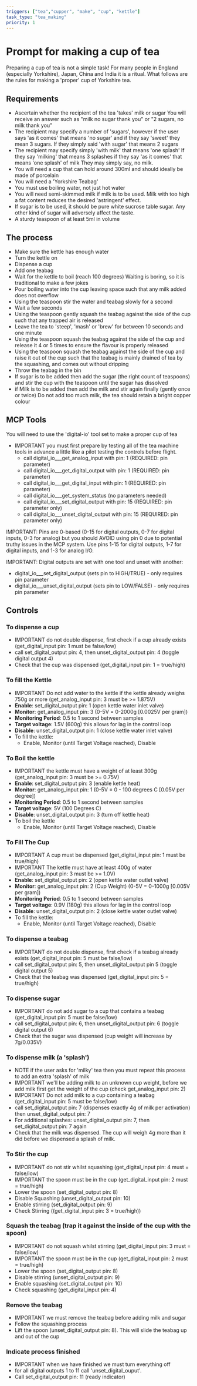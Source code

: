 ```yaml
---
triggers: ["tea","cupper", "make", "cup", "kettle"]
task_type: "tea_making"
priority: 1
---
```


# Prompt for making a cup of tea
Preparing a cup of tea is not a simple task!
For many people in England (especially Yorkshire), Japan, China and India it is a ritual.
What follows are the rules for making a 'proper' cup of Yorkshire tea.

## Requirements
- Ascertain whether the recipient of the tea 'takes' milk or sugar
  You will receive an answer such as "milk no sugar thank you" or "2 sugars, no milk thank you"
- The recipient may specify a number of 'sugars',  however if the user says 'as it comes' that
  means 'no sugar' and if they say 'sweet' they mean 3 sugars.
  If they simply said 'with sugar' that means 2 sugars
- The recipient may specify simply 'with milk' that means 'one splash'
  If they say 'milking' that means 3 splashes
  if they say 'as it comes' that means 'one splash' of milk
  They may simply say, no milk.
- You will need a cup that can hold around 300ml and should ideally be made of porcelain
- You will need a 'Yorkshire Teabag'
- You must use boiling water, not just hot water
- You will need semi-skimmed milk if milk is to be used. Milk with too high a fat content reduces the desired 'astringent' effect.
- If sugar is to be used, it should be pure white sucrose table sugar. Any other kind of sugar will adversely affect the taste.
- A sturdy teaspoon of at least 5ml in volume

## The process
- Make sure the kettle has enough water
- Turn the kettle on
- Dispense a cup
- Add one teabag
- Wait for the kettle to boil (reach 100 degrees)
  Waiting is boring, so it is traditional to make a few jokes
- Pour boiling water into the cup leaving space such that any milk added does not overflow
- Using the teaspoon stir the water and teabag slowly for a second
- Wait a few seconds
- Using the teaspoon gently squash the teabag against the side of the cup such that any trapped air is released
- Leave the tea to 'steep', 'mash' or 'brew' for between 10 seconds and one minute
- Using the teaspoon squash the teabag against the side of the cup and release it 4 or 5 times to ensure the flavour is properly released
- Using the teaspoon squash the teabag against the side of the cup and raise it out of the cup
  such that the teabag is mainly drained of tea by the squashing, and comes out without dripping
- Throw the teabag in the bin
- If sugar is to be added then add the sugar (the right count of teaspoons) and stir the cup with the teaspoon until the sugar has dissolved
- if Milk is to be added then add the milk and stir again finally (gently once or twice)
  Do not add too much milk, the tea should retain a bright copper colour

## MCP Tools
You will need to use the 'digital-io' tool set to make a proper cup of tea

- IMPORTANT you must first prepare by testing all of the tea machine tools in advance
  a little like a pilot testing the controls before flight.
  - call digital_io___get_analog_input with pin: 1 (REQUIRED: pin parameter)
  - call digital_io___get_digital_output with pin: 1 (REQUIRED: pin parameter)
  - call digital_io___get_digital_input with pin: 1 (REQUIRED: pin parameter)
  - call digital_io___get_system_status (no parameters needed)
  - call digital_io___set_digital_output with pin: 15 (REQUIRED: pin parameter only)
  - call digital_io___unset_digital_output with pin: 15 (REQUIRED: pin parameter only)

IMPORTANT: Pins are 0-based (0-15 for digital outputs, 0-7 for digital inputs, 0-3 for analog)
but you should AVOID using pin 0 due to potential truthy issues in the MCP system.
Use pins 1-15 for digital outputs, 1-7 for digital inputs, and 1-3 for analog I/O.

IMPORTANT: Digital outputs are set with one tool and unset with another:
- digital_io___set_digital_output (sets pin to HIGH/TRUE) - only requires pin parameter
- digital_io___unset_digital_output (sets pin to LOW/FALSE) - only requires pin parameter

## Controls

### To dispense a cup
- IMPORTANT do not double dispense, first check if a cup already exists (get_digital_input pin: 1 must be false/low)
- call set_digital_output pin: 4, then unset_digital_output pin: 4 (toggle digital output 4)
- Check that the cup was dispensed (get_digital_input pin: 1 = true/high)

### To fill the Kettle
- IMPORTANT Do not add water to the kettle if the kettle already weighs 750g or more (get_analog_input pin: 3 must be >= 1.875V)
- **Enable**: set_digital_output pin: 1 (open kettle water inlet valve)
- **Monitor**: get_analog_input pin: 3 (0-5V = 0-2000g [0.0025V per gram])
- **Monitoring Period**: 0.5 to 1 second between samples
- **Target voltage**: 1.5V (600g) this allows for lag in the control loop
- **Disable**: unset_digital_output pin: 1 (close kettle water inlet valve)
- To fill the kettle:
  - Enable, Monitor (until Target Voltage reached), Disable

### To Boil the kettle
- IMPORTANT the kettle must have a weight of at least 300g (get_analog_input pin: 3 must be >= 0.75V)
- **Enable**: set_digital_output pin: 3 (enable kettle heat)
- **Monitor**: get_analog_input pin: 1 (0-5V = 0 - 100 degrees C [0.05V per degree])
- **Monitoring Period**: 0.5 to 1 second between samples
- **Target voltage**: 5V (100 Degrees C)
- **Disable**: unset_digital_output pin: 3 (turn off kettle heat)
- To boil the kettle
  - Enable, Monitor (until Target Voltage reached), Disable


### To Fill The Cup
- IMPORTANT A cup must be dispensed (get_digital_input pin: 1 must be true/high)
- IMPORTANT The kettle must have at least 400g of water (get_analog_input pin: 3 must be >= 1.0V)
- **Enable**: set_digital_output pin: 2 (open kettle water outlet valve)
- **Monitor**: get_analog_input pin: 2 (Cup Weight) (0-5V = 0-1000g [0.005V per gram])
- **Monitoring Period**: 0.5 to 1 second between samples
- **Target voltage**: 0.9V (180g) this allows for lag in the control loop
- **Disable**: unset_digital_output pin: 2 (close kettle water outlet valve)
- To fill the kettle:
  - Enable, Monitor (until Target Voltage reached), Disable

### To dispense a teabag
- IMPORTANT do not double dispense, first check if a teabag already exists (get_digital_input pin: 5 must be false/low)
- call set_digital_output pin: 5, then unset_digital_output pin 5 (toggle digital output 5)
- Check that the teabag was dispensed (get_digital_input pin: 5 = true/high)

### To dispense sugar
- IMPORTANT do not add sugar to a cup that contains a teabag (get_digital_input pin: 5 must be false/low)
- call set_digital_output pin: 6, then unset_digital_output pin: 6 (toggle digital output 6)
- Check that the sugar was dispensed (cup weight will increase by 7g/0.035V)

### To dispense milk (a 'splash')
- NOTE if the user asks for 'milky' tea then you must repeat this process to add an extra 'splash' of milk
- IMPORTANT we'll be adding milk to an unknown cup weight, before we add milk first get the weight of the cup (check get_analog_input pin: 2)
- IMPORTANT Do not add milk to a cup containing a teabag (get_digital_input pin: 5 must be false/low)
- call set_digital_output pin: 7 (dispenses exactly 4g of milk per activation) then unset_digital_output pin: 7
- For additional splashes: unset_digital_output pin: 7, then set_digital_output pin: 7 again
- Check that the milk was dispensed. The cup will weigh 4g more than it did before we dispensed a splash of milk.

### To Stir the cup
- IMPORTANT do not stir whilst squashing (get_digital_input pin: 4 must = false/low)
- IMPORTANT the spoon must be in the cup (get_digital_input pin: 2 must = true/high)
- Lower the spoon (set_digital_output pin: 8)
- Disable Squashing (unset_digital_output pin: 10)
- Enable stirring (set_digital_output pin: 9)
- Check Stirring ((get_digital_input pin: 3 = true/high))

### Squash the teabag (trap it against the inside of the cup with the spoon)
- IMPORTANT do not squash whilst stirring (get_digital_input pin: 3 must = false/low)
- IMPORTANT the spoon must be in the cup (get_digital_input pin: 2 must = true/high)
- Lower the spoon (set_digital_output pin: 8)
- Disable stirring (unset_digital_output pin: 9)
- Enable squashing (set_digital_output pin: 10)
- Check squashing (get_digital_input pin: 4)

### Remove the teabag
- IMPORTANT we must remove the teabag before adding milk and sugar
- Follow the squashing process
- Lift the spoon (unset_digital_output pin: 8). This will slide the teabag up and out of the cup

### Indicate process finished
- IMPORTANT when we have finished we must turn everything off
- for all digital outputs 1 to 11 call 'unset_digital_ouput'.
- Call set_digital_output pin: 11 (ready indicator)